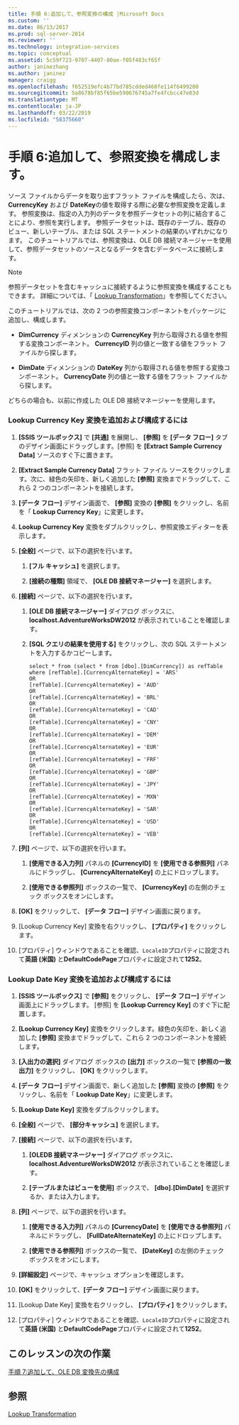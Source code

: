```yaml
---
title: 手順 6:追加して、参照変換の構成 |Microsoft Docs
ms.custom: ''
ms.date: 06/13/2017
ms.prod: sql-server-2014
ms.reviewer: ''
ms.technology: integration-services
ms.topic: conceptual
ms.assetid: 5c59f723-9707-4407-80ae-f05f483cf65f
author: janinezhang
ms.author: janinez
manager: craigg
ms.openlocfilehash: f652519efc4b77bd785cdded468fe114f6499200
ms.sourcegitcommit: 5a8678bf85f65be590676745a7fe4fcbcc47e83d
ms.translationtype: MT
ms.contentlocale: ja-JP
ms.lasthandoff: 03/22/2019
ms.locfileid: "58375660"
---
```

# <a name="step-6-adding-and-configuring-the-lookup-transformations"></a>手順 6:追加して、参照変換を構成します。
  ソース ファイルからデータを取り出すフラット ファイルを構成したら、次は、 **CurrencyKey** および **DateKey**の値を取得する際に必要な参照変換を定義します。 参照変換は、指定の入力列のデータを参照データセットの列に結合することにより、参照を実行します。 参照データセットは、既存のテーブル、既存のビュー、新しいテーブル、または SQL ステートメントの結果のいずれかになります。 このチュートリアルでは、参照変換は、OLE DB 接続マネージャーを使用して、参照データセットのソースとなるデータを含むデータベースに接続します。  
  
> [!NOTE]  
>  参照データセットを含むキャッシュに接続するように参照変換を構成することもできます。 詳細については、「 [Lookup Transformation](data-flow/transformations/lookup-transformation.md)」を参照してください。  
  
 このチュートリアルでは、次の 2 つの参照変換コンポーネントをパッケージに追加し、構成します。  
  
-   **DimCurrency** ディメンションの **CurrencyKey** 列から取得される値を参照する変換コンポーネント。 **CurrencyID** 列の値と一致する値をフラット ファイルから探します。  
  
-   **DimDate** ディメンションの **DateKey** 列から取得される値を参照する変換コンポーネント。 **CurrencyDate** 列の値と一致する値をフラット ファイルから探します。  
  
 どちらの場合も、以前に作成した OLE DB 接続マネージャーを使用します。  
  
### <a name="to-add-and-configure-the-lookup-currency-key-transformation"></a>Lookup Currency Key 変換を追加および構成するには  
  
1.  **[SSIS ツールボックス]** で **[共通]** を展開し、 **[参照]** を **[データ フロー]** タブのデザイン画面にドラッグします。[参照] を **[Extract Sample Currency Data]** ソースのすぐ下に置きます。  
  
2.  **[Extract Sample Currency Data]** フラット ファイル ソースをクリックします。次に、緑色の矢印を、新しく追加した **[参照]** 変換までドラッグして、これら 2 つのコンポーネントを接続します。  
  
3.  **[データ フロー]** デザイン画面で、 **[参照]** 変換の **[参照]** をクリックし、名前を「 **Lookup Currency Key**」に変更します。  
  
4.  **Lookup Currency Key** 変換をダブルクリックし、参照変換エディターを表示します。  
  
5.  **[全般]** ページで、以下の選択を行います。  
  
    1.  **[フル キャッシュ]** を選択します。  
  
    2.  **[接続の種類]** 領域で、 **[OLE DB 接続マネージャー]** を選択します。  
  
6.  **[接続]** ページで、以下の選択を行います。  
  
    1.  **[OLE DB 接続マネージャー]** ダイアログ ボックスに、 **localhost.AdventureWorksDW2012** が表示されていることを確認します。  
  
    2.  **[SQL クエリの結果を使用する]** をクリックし、次の SQL ステートメントを入力するかコピーします。  
  
        ```  
        select * from (select * from [dbo].[DimCurrency]) as refTable  
        where [refTable].[CurrencyAlternateKey] = 'ARS'  
        OR  
        [refTable].[CurrencyAlternateKey] = 'AUD'  
        OR  
        [refTable].[CurrencyAlternateKey] = 'BRL'  
        OR  
        [refTable].[CurrencyAlternateKey] = 'CAD'  
        OR  
        [refTable].[CurrencyAlternateKey] = 'CNY'  
        OR  
        [refTable].[CurrencyAlternateKey] = 'DEM'  
        OR  
        [refTable].[CurrencyAlternateKey] = 'EUR'  
        OR  
        [refTable].[CurrencyAlternateKey] = 'FRF'  
        OR  
        [refTable].[CurrencyAlternateKey] = 'GBP'  
        OR  
        [refTable].[CurrencyAlternateKey] = 'JPY'  
        OR  
        [refTable].[CurrencyAlternateKey] = 'MXN'  
        OR  
        [refTable].[CurrencyAlternateKey] = 'SAR'  
        OR  
        [refTable].[CurrencyAlternateKey] = 'USD'  
        OR  
        [refTable].[CurrencyAlternateKey] = 'VEB'  
        ```  
  
7.  **[列]** ページで、以下の選択を行います。  
  
    1.  **[使用できる入力列]** パネルの **[CurrencyID]** を **[使用できる参照列]** パネルにドラッグし、 **[CurrencyAlternateKey]** の上にドロップします。  
  
    2.  **[使用できる参照列]** ボックスの一覧で、 **[CurrencyKey]** の左側のチェック ボックスをオンにします。  
  
8.  **[OK]** をクリックして、 **[データ フロー]** デザイン画面に戻ります。  
  
9. [Lookup Currency Key] 変換を右クリックし、 **[プロパティ]** をクリックします。  
  
10. [プロパティ] ウィンドウであることを確認、`LocaleID`プロパティに設定されて**英語 (米国)** と**DefaultCodePage**プロパティに設定されて**1252**。  
  
### <a name="to-add-and-configure-the--lookup-datekey-transformation"></a>Lookup Date Key 変換を追加および構成するには  
  
1.  **[SSIS ツールボックス]** で **[参照]** をクリックし、 **[データ フロー]** デザイン画面上にドラッグします。 [参照] を **[Lookup Currency Key]** のすぐ下に配置します。  
  
2.  **[Lookup Currency Key]** 変換をクリックします。緑色の矢印を、新しく追加した **[参照]** 変換までドラッグして、これら 2 つのコンポーネントを接続します。  
  
3.  **[入出力の選択]** ダイアログ ボックスの **[出力]** ボックスの一覧で **[参照の一致出力]** をクリックし、 **[OK]** をクリックします。  
  
4.  **[データ フロー]** デザイン画面で、新しく追加した **[参照]** 変換の **[参照]** をクリックし、名前を「 **Lookup Date Key**」に変更します。  
  
5.  **[Lookup Date Key]** 変換をダブルクリックします。  
  
6.  **[全般]** ページで、 **[部分キャッシュ]** を選択します。  
  
7.  **[接続]** ページで、以下の選択を行います。  
  
    1.  **[OLEDB 接続マネージャー]** ダイアログ ボックスに、 **localhost.AdventureWorksDW2012** が表示されていることを確認します。  
  
    2.  **[テーブルまたはビューを使用]** ボックスで、 **[dbo].[DimDate]** を選択するか、または入力します。  
  
8.  **[列]** ページで、以下の選択を行います。  
  
    1.  **[使用できる入力列]** パネルの **[CurrencyDate]** を **[使用できる参照列]** パネルにドラッグし、 **[FullDateAlternateKey]** の上にドロップします。  
  
    2.  **[使用できる参照列]** ボックスの一覧で、 **[DateKey]** の左側のチェック ボックスをオンにします。  
  
9. **[詳細設定]** ページで、キャッシュ オプションを確認します。  
  
10. **[OK]** をクリックして、**[データ フロー]** デザイン画面に戻ります。  
  
11. [Lookup Date Key] 変換を右クリックし、 **[プロパティ]** をクリックします。  
  
12. [プロパティ] ウィンドウであることを確認、`LocaleID`プロパティに設定されて**英語 (米国)** と**DefaultCodePage**プロパティに設定されて**1252**。  
  
## <a name="next-task-in-lesson"></a>このレッスンの次の作業  
 [手順 7:追加して、OLE DB 変換先の構成](lesson-1-7-adding-and-configuring-the-ole-db-destination.md)  
  
## <a name="see-also"></a>参照  
 [Lookup Transformation](data-flow/transformations/lookup-transformation.md)  
  
  

